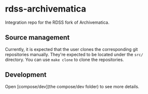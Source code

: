 # rdss-archivematica

Integration repo for the RDSS fork of Archivematica.

## Source management

Currently, it is expected that the user clones the corresponding git
repositories manually. They're expected to be located under the `src/`
directory. You can use `make clone` to clone the repositories.

## Development

Open [compose/dev](the compose/dev folder) to see more details.
